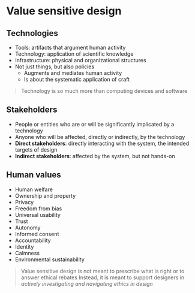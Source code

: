 # Value sensitive design

## Technologies

- Tools: artifacts that argument human activity
- Technology: application of scientific knowledge
- Infrastructure: physical and organizational structures
- Not just things, but also policies
	- Augments and mediates human activity
	- Is about the systematic application of craft

> Technology is so much more than computing devices and software

## Stakeholders

- People or entities who are or will be significantly implicated by a technology
- Anyone who will be affected, directly or indirectly, by the technology
- **Direct stakeholders**: directly interacting with the system, the intended targets of design
- **Indirect stakeholders**: affected by the system, but not hands-on

## Human values

- Human welfare
- Ownership and property
- Privacy
- Freedom from bias
- Universal usability
- Trust
- Autonomy
- Informed consent
- Accountability
- Identity
- Calmness
- Environmental sustainability

> Value sensitive design is not meant to prescribe what is right or to answer ethical rebates
> Instead, it is meant to support designers in *actively investigating and navigating ethics in design*